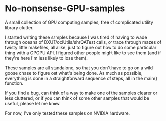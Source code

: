 No-nonsense-GPU-samples
=======================

A small collection of GPU computing samples, free of complicated
utility library clutter.

I started writing these samples because I was tired of having to wade
through oceans of DXUT/oclUtils/shrQATest calls, or trace through
mazes of twisty little makefiles, all alike, just to figure out
how to do some particular thing with a GPGPU API. I figured other
people might like to see them (and if they're here I'm less likely to 
lose them).

These samples are all standalone, so that you don't have to go on a
wild goose chase to figure out what's being done.  As much as
possible, everything is done in a straightforward sequence of steps,
all in the main() function.

If you find a bug, can think of a way to make one of the samples
clearer or less cluttered, or if you can think of some other samples
that would be useful, please let me know.

For now, I've only tested these samples on NVIDIA hardware.